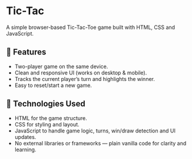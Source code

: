 # Tic-Tac

A simple browser-based Tic-Tac-Toe game built with HTML, CSS and JavaScript.

## 🚀 Features

- Two-player game on the same device.  
- Clean and responsive UI (works on desktop & mobile).  
- Tracks the current player’s turn and highlights the winner.  
- Easy to reset/start a new game.

## 🎯 Technologies Used

- HTML for the game structure.  
- CSS for styling and layout.  
- JavaScript to handle game logic, turns, win/draw detection and UI updates.  
- No external libraries or frameworks — plain vanilla code for clarity and learning.
